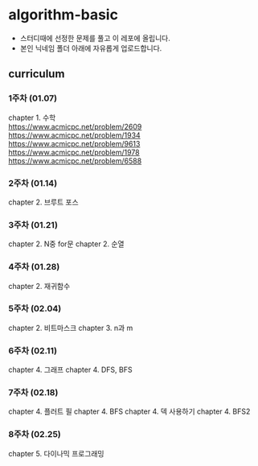 # algorithm-basic
* 스터디때에 선정한 문제를 풀고 이 레포에 올립니다.
* 본인 닉네임 폴더 아래에 자유롭게 업로드합니다.

## curriculum
### 1주차 (01.07)
chapter 1. 수학   
https://www.acmicpc.net/problem/2609  
https://www.acmicpc.net/problem/1934  
https://www.acmicpc.net/problem/9613  
https://www.acmicpc.net/problem/1978  
https://www.acmicpc.net/problem/6588  
### 2주차 (01.14)
chapter 2. 브루트 포스
### 3주차 (01.21)
chapter 2. N중 for문
chapter 2. 순열
### 4주차 (01.28)
chapter 2. 재귀함수
### 5주차 (02.04)
chapter 2. 비트마스크
chapter 3. n과 m
### 6주차 (02.11)
chapter 4. 그래프
chapter 4. DFS, BFS
### 7주차 (02.18)
chapter 4. 플러트 필
chapter 4. BFS
chapter 4. 덱 사용하기
chapter 4. BFS2
### 8주차 (02.25)
chapter 5. 다이나믹 프로그래밍
